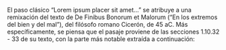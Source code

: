 El paso clásico “Lorem ipsum placer sit 
amet…” se atribuye a una remixación del 
texto de De Finibus Bonorum et Malorum 
(“En los extremos del bien y del mal”), 
del filósofo romano Cicerón, de 45 aC. Más 
específicamente, se piensa que el pasaje 
proviene de las secciones 1.10.32 - 33 de 
su texto, con la parte más notable 
extraída a continuación: